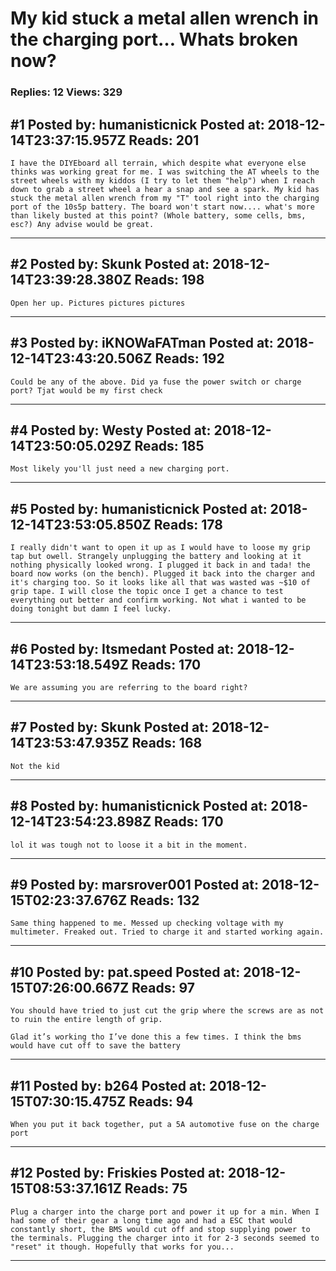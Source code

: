 # My kid stuck a metal allen wrench in the charging port&hellip; Whats broken now?

### Replies: 12 Views: 329

## \#1 Posted by: humanisticnick Posted at: 2018-12-14T23:37:15.957Z Reads: 201

```
I have the DIYEboard all terrain, which despite what everyone else thinks was working great for me. I was switching the AT wheels to the street wheels with my kiddos (I try to let them "help") when I reach down to grab a street wheel a hear a snap and see a spark. My kid has stuck the metal allen wrench from my "T" tool right into the charging port of the 10s5p battery. The board won't start now.... what's more than likely busted at this point? (Whole battery, some cells, bms, esc?) Any advise would be great.
```

---
## \#2 Posted by: Skunk Posted at: 2018-12-14T23:39:28.380Z Reads: 198

```
Open her up. Pictures pictures pictures
```

---
## \#3 Posted by: iKNOWaFATman Posted at: 2018-12-14T23:43:20.506Z Reads: 192

```
Could be any of the above. Did ya fuse the power switch or charge port? Tjat would be my first check
```

---
## \#4 Posted by: Westy Posted at: 2018-12-14T23:50:05.029Z Reads: 185

```
Most likely you'll just need a new charging port.
```

---
## \#5 Posted by: humanisticnick Posted at: 2018-12-14T23:53:05.850Z Reads: 178

```
I really didn't want to open it up as I would have to loose my grip tap but owell. Strangely unplugging the battery and looking at it nothing physically looked wrong. I plugged it back in and tada! the board now works (on the bench). Plugged it back into the charger and it's charging too. So it looks like all that was wasted was ~$10 of grip tape. I will close the topic once I get a chance to test everything out better and confirm working. Not what i wanted to be doing tonight but damn I feel lucky.
```

---
## \#6 Posted by: Itsmedant Posted at: 2018-12-14T23:53:18.549Z Reads: 170

```
We are assuming you are referring to the board right?
```

---
## \#7 Posted by: Skunk Posted at: 2018-12-14T23:53:47.935Z Reads: 168

```
Not the kid
```

---
## \#8 Posted by: humanisticnick Posted at: 2018-12-14T23:54:23.898Z Reads: 170

```
lol it was tough not to loose it a bit in the moment.
```

---
## \#9 Posted by: marsrover001 Posted at: 2018-12-15T02:23:37.676Z Reads: 132

```
Same thing happened to me. Messed up checking voltage with my multimeter. Freaked out. Tried to charge it and started working again.
```

---
## \#10 Posted by: pat.speed Posted at: 2018-12-15T07:26:00.667Z Reads: 97

```
You should have tried to just cut the grip where the screws are as not to ruin the entire length of grip. 

Glad it’s working tho I’ve done this a few times. I think the bms would have cut off to save the battery
```

---
## \#11 Posted by: b264 Posted at: 2018-12-15T07:30:15.475Z Reads: 94

```
When you put it back together, put a 5A automotive fuse on the charge port
```

---
## \#12 Posted by: Friskies Posted at: 2018-12-15T08:53:37.161Z Reads: 75

```
Plug a charger into the charge port and power it up for a min. When I had some of their gear a long time ago and had a ESC that would constantly short, the BMS would cut off and stop supplying power to the terminals. Plugging the charger into it for 2-3 seconds seemed to "reset" it though. Hopefully that works for you...
```

---
